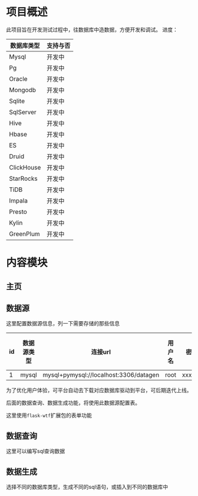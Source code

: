 # 项目概述

此项目旨在开发测试过程中，往数据库中造数据，方便开发和调试。
进度：

| 数据库类型      | 支持与否 |
|------------|------|
| Mysql      | 开发中  |
| Pg         | 开发中  |
| Oracle     | 开发中  |
| Mongodb    | 开发中  |
| Sqlite     | 开发中  |
| SqlServer  | 开发中  |
| Hive       | 开发中  |
| Hbase      | 开发中  |
| ES         | 开发中  |
| Druid      | 开发中  |
| ClickHouse | 开发中  |
| StarRocks  | 开发中  |
| TiDB       | 开发中  |
| Impala     | 开发中  |
| Presto     | 开发中  |
| Kylin      | 开发中  |
| GreenPlum  | 开发中  |

# 内容模块

## 主页

## 数据源

这里配置数据源信息，列一下需要存储的那些信息

| id  | 数据源类型 | 连接url                                  | 用户名  | 密码     | 参数                     | 驱动jar（上传） |
|-----|-------|----------------------------------------|------|--------|------------------------|-----------|
| 1   | mysql | mysql+pymysql://localhost:3306/datagen | root | xxxxxx | characterEncoding=utf8 ||   

为了优化用户体验，可平台自动去下载对应数据库驱动到平台，可后期迭代上线。

后面的数据查询、数据生成功能，将使用此数据源配置表。

这里使用`flask-wtf`扩展包的表单功能

## 数据查询

这里可以编写sql查询数据

## 数据生成

选择不同的数据库类型，生成不同的sql语句，或插入到不同的数据库中
